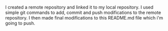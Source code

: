 I created a remote repository and linked it to my local repository.
I used simple git commands to add, commit and push modifications to the remote repository.
I then made final modifications to this README.md file which i'm going to push.
